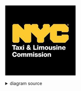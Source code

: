 ![rendered image description](Imagenes/NYC.jpg)

<details>
  <summary>diagram source</summary>
  This details block is collapsed by default when viewed in GitHub. This hides the mermaid graph definition, while the rendered image
  linked above is shown. The details tag has to follow the image tag. (newlines allowed)

```mermaid
gantt
    title Semana 1
     %%{
    "ganttConfig": {
        "scale": 2
    }
    }%%

  section Elizabeth
    ETL           :a1, 2024-04-01, 4d
    ETL Doc    :after a1, 2024-04-03, 2d
    Task Elizabeth    :after a1 + 2d, 20d
    Final Elizabeth    : 2024-05-12  , 12d

    section Marcelo
     ETL           :a2, 2024-04-05, 4d
    Task Marcelo    :after a2 + 2d, 20d
    Final Marcelo    : 2024-05-17  , 12d

    section Cristian
     ETL           :a3, 2024-04-10, 4d
    Task Cristian    :after a3 + 2d, 20d
    Final Cristian    : 2024-05-22  , 12d

    section Josue
     ETL           :a4, 2024-04-15, 4d
    Task Josue    :after a4 + 2d, 20d
    Final Josue    : 2024-05-27  , 12d

    section Ingrid
     ETL           :a5, 2024-04-20, 4d
    Task Ingrid    :after a5 + 2d, 20d
    Final Ingrid    : 2024-06-01  , 12d


```
</details>
